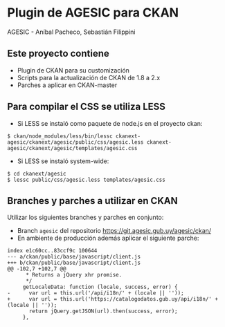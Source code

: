 # Plugin de AGESIC para CKAN

AGESIC - Aníbal Pacheco, Sebastián Filippini

## Este proyecto contiene

* Plugin de CKAN para su customización
* Scripts para la actualización de CKAN de 1.8 a 2.x
* Parches a aplicar en CKAN-master

## Para compilar el CSS se utiliza LESS

* Si LESS se instaló como paquete de node.js en el proyecto ckan:

```
$ ckan/node_modules/less/bin/lessc ckanext-agesic/ckanext/agesic/public/css/agesic.less ckanext-agesic/ckanext/agesic/templates/agesic.css
```

* Si LESS se instaló system-wide:

```
$ cd ckanext/agesic
$ lessc public/css/agesic.less templates/agesic.css
```

## Branches y parches a utilizar en CKAN

Utilizar los siguientes branches y parches en conjunto:

* Branch ```agesic``` del repositorio https://git.agesic.gub.uy/agesic/ckan/
* En ambiente de producción además aplicar el siguiente parche:

```
index e1c60cc..83ccf9c 100644
--- a/ckan/public/base/javascript/client.js
+++ b/ckan/public/base/javascript/client.js
@@ -102,7 +102,7 @@
      * Returns a jQuery xhr promise.
      */
     getLocaleData: function (locale, success, error) {
-      var url = this.url('/api/i18n/' + (locale || ''));
+      var url = this.url('https://catalogodatos.gub.uy/api/i18n/' + (locale || ''));
       return jQuery.getJSON(url).then(success, error);
     },
```
